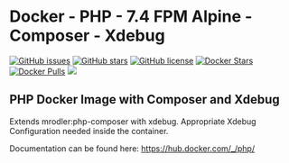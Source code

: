 # Docker - PHP - 7.4 FPM Alpine - Composer - Xdebug
[![GitHub issues](https://img.shields.io/github/issues/MarkusRodler/docker-php-composer-xdebug.svg?style=flat-square)](https://github.com/MarkusRodler/docker-php-composer-xdebug/issues) [![GitHub stars](https://img.shields.io/github/stars/MarkusRodler/docker-php-composer-xdebug.svg?style=flat-square)](https://github.com/MarkusRodler/docker-php-composer-xdebug/stargazers) [![GitHub license](https://img.shields.io/badge/license-MIT-blue.svg?style=flat-square)](https://raw.githubusercontent.com/MarkusRodler/docker-php-composer-xdebug/master/LICENSE) [![Docker Stars](https://img.shields.io/docker/stars/mrodler/php-composer-xdebug.svg?style=flat-square)]() [![Docker Pulls](https://img.shields.io/docker/pulls/mrodler/php-composer-xdebug.svg?style=flat-square)]() [![](https://images.microbadger.com/badges/image/mrodler/php-composer-xdebug.svg)](https://microbadger.com/images/mrodler/php-composer-xdebug "Get your own image badge on microbadger.com")

## PHP Docker Image with Composer and Xdebug

Extends mrodler:php-composer with xdebug.
Appropriate Xdebug Configuration needed inside the container.

Documentation can be found here: https://hub.docker.com/_/php/
